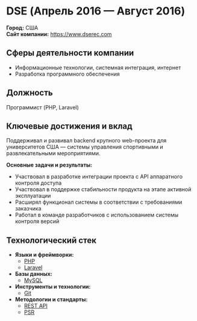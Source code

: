 # DSE (Апрель 2016 — Август 2016)

**Город:** США  
**Сайт компании:** https://www.dserec.com

## Сферы деятельности компании
- Информационные технологии, системная интеграция, интернет
- Разработка программного обеспечения

## Должность
Программист (PHP, Laravel)

## Ключевые достижения и вклад

Поддерживал и развивал backend крупного web-проекта для университетов США — системы управления спортивными и развлекательными мероприятиями.

**Основные задачи и результаты:**
- Участвовал в разработке интеграции проекта с API аппаратного контроля доступа
- Участвовал в поддержке стабильности продукта на этапе активной эксплуатации
- Расширял функционал системы в соответствии с требованиями заказчика
- Работал в команде разработчиков с использованием системы контроля версий

## Технологический стек

- **Языки и фреймворки:**
  - [PHP](../../../tech/languages/PHP.md)
  - [Laravel](../../../tech/frameworks/Laravel.md)
- **Базы данных:**
  - [MySQL](../../../tech/databases/MySQL.md)
- **Инструменты и технологии:**
  - [Git](../../../tech/tech-tools/Git.md)
- **Методологии и стандарты:**
  - [REST API](../../../tech/methodologies/REST%20API.md)
  - [PSR](../../../tech/methodologies/PSR.md)
